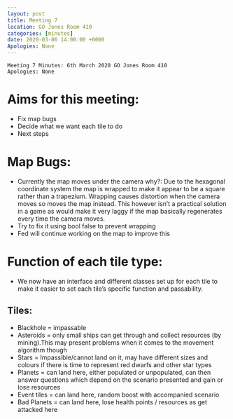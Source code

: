 ```yaml
---
layout: post
title: Meeting 7
location: GO Jones Room 410
categories: [minutes]
date: 2020-03-06 14:00:00 +0000
Apologies: None
---
```


```
Meeting 7 Minutes: 6th March 2020 GO Jones Room 410
Apologies: None
```

# Aims for this meeting:

 - Fix map bugs
 - Decide what we want each tile to do
 - Next steps

# Map Bugs:

 - Currently the map moves under the camera why?: Due to the hexagonal coordinate system the map is wrapped to make it appear to be a square rather than a trapezium. Wrapping causes distortion when the camera moves so moves the map instead. This however isn’t a practical solution in a game as would make it very laggy if the map basically regenerates every time the camera moves. 
 - Try to fix it using bool false to prevent wrapping
 - Fed will continue working on the map to improve this


# Function of each tile type:

 - We now have an interface and different classes set up for each tile to make it easier to set each tile’s specific function and passability.

## Tiles:

 - Blackhole = impassable
 - Asteroids = only small ships can get through and collect resources (by mining).This may present problems when it comes to the movement algorithm though
 - Stars = Impassible/cannot land on it, may have different sizes and colours if there is time to represent red dwarfs and other star types
 - Planets = can land here, either populated or unpopulated, can then answer questions which depend on the scenario presented and gain or lose resources
 - Event tiles = can land here, random boost with accompanied scenario
 - Bad Planets = can land here, lose health points / resources as get attacked here

